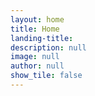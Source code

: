 ```yaml
---
layout: home
title: Home
landing-title:
description: null
image: null
author: null
show_tile: false
---
```

